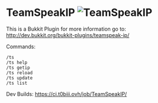 TeamSpeakIP ![TeamSpeakIP](https://api.travis-ci.org/T0biii/TeamSpeakIp.svg)
===========

This is a Bukkit Plugin for more information go to:
http://dev.bukkit.org/bukkit-plugins/teamspeak-ip/

Commands:
```
/ts
/ts help
/ts getip
/ts reload
/ts update
/ts list
```

Dev Builds:
https://ci.t0biii.ovh/job/TeamSpeakIP/

